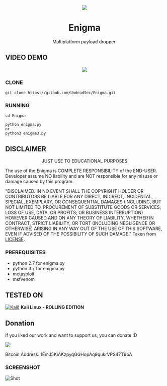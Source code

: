 <p align="center">
  <img src="https://raw.githubusercontent.com/UndeadSec/Enigma/master/enigma.png">
</p>

<h1 align="center">Enigma</h1>
<p align="center">
  Multiplatform payload dropper.
</p>

## VIDEO DEMO
<p align="center">
<a href="https://youtu.be/ZszpJAF7Ti8">
  <img src="https://raw.githubusercontent.com/UndeadSec/Enigma/master/video.png" />
</a></p>

### CLONE
```
git clone https://github.com/UndeadSec/Enigma.git
```

### RUNNING
```
cd Enigma
```

```
python enigma.py
or
python3 enigma3.py
```
## DISCLAIMER
<p align="center">
  JUST USE TO EDUCATIONAL PURPOSES
</p>

The use of the Enigma is COMPLETE RESPONSIBILITY of the END-USER. Developer assume NO liability and are NOT responsible for any misuse or damage caused by this program.

"DISCLAIMED. IN NO EVENT SHALL THE COPYRIGHT HOLDER OR CONTRIBUTORS BE LIABLE
FOR ANY DIRECT, INDIRECT, INCIDENTAL, SPECIAL, EXEMPLARY, OR CONSEQUENTIAL
DAMAGES (INCLUDING, BUT NOT LIMITED TO, PROCUREMENT OF SUBSTITUTE GOODS OR
SERVICES; LOSS OF USE, DATA, OR PROFITS; OR BUSINESS INTERRUPTION) HOWEVER
CAUSED AND ON ANY THEORY OF LIABILITY, WHETHER IN CONTRACT, STRICT LIABILITY,
OR TORT (INCLUDING NEGLIGENCE OR OTHERWISE) ARISING IN ANY WAY OUT OF THE USE
OF THIS SOFTWARE, EVEN IF ADVISED OF THE POSSIBILITY OF SUCH DAMAGE."
Taken from [LICENSE](LICENSE).

### PREREQUISITES

* python 2.7 for enigma.py
* python 3.x for enigma.py
* metasploit
* msfvenom

## TESTED ON
[![Kali)](https://www.google.com/s2/favicons?domain=https://www.kali.org/)](https://www.kali.org) **Kali Linux - ROLLING EDITION**

## Donation
If you liked our work and want to support us, you can donate :D

<img src="https://raw.githubusercontent.com/UndeadSec/Enigma/master/donation.png"></img>

Bitcoin Address: 1EmJ5KiAKzpyqGGHopAq9qukrVPS47T9bA

### SCREENSHOT
![Shot](https://github.com/UndeadSec/Enigma/blob/master/sc.png)
